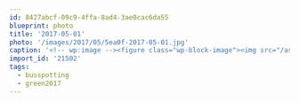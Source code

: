 ```yaml
---
id: 8427abcf-09c9-4ffa-8ad4-3ae0cac6da55
blueprint: photo
title: '2017-05-01'
photo: '/images/2017/05/5ea0f-2017-05-01.jpg'
caption: '<!-- wp:image --><figure class="wp-block-image"><img src="/assets/images/2017/05/5ea0f-2017-05-01.jpg" /></figure><!-- /wp:image --><!-- wp:paragraph --><p>Look who rolled through town today. Thanks for stopping by our community and answering questions! #green2017 #busspotting</p><!-- /wp:paragraph -->'
import_id: '21502'
tags:
  - busspotting
  - green2017
---
```


